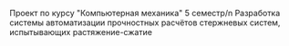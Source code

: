 Проект по курсу "Компьютерная механика" 5 семестр/n
Разработка системы автоматизации прочностных расчётов стержневых систем, испытывающих растяжение-сжатие

